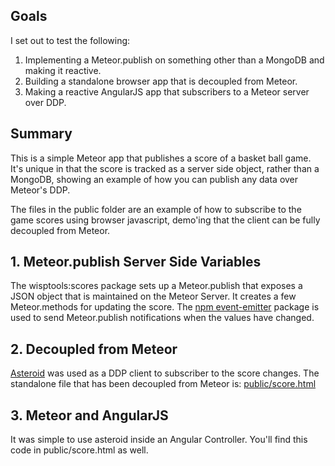 ## Goals

I set out to test the following:

1. Implementing a Meteor.publish on something other than a MongoDB and making it reactive.
2. Building a standalone browser app that is decoupled from Meteor.
3. Making a reactive AngularJS app that subscribers to a Meteor server over DDP.

## Summary

This is a simple Meteor app that publishes a score of a basket ball game.  It's unique in that the score is tracked as a server side object, rather than a MongoDB, showing an example of how you can publish any data over Meteor's DDP.  

The files in the public folder are an example of how to subscribe to the game scores using browser javascript, demo'ing that the client can be fully decoupled from Meteor. 

## 1. Meteor.publish Server Side Variables

The wisptools:scores package sets up a Meteor.publish that exposes a JSON object that is maintained on the Meteor Server.  It creates a few Meteor.methods for updating the score. The [npm event-emitter](https://www.npmjs.com/package/event-emitter) package is used to send Meteor.publish notifications when the values have changed.

## 2. Decoupled from Meteor

[Asteroid](https://github.com/mondora/asteroid) was used as a DDP client to subscriber to the score changes.  The standalone file that has been decoupled from Meteor is: [public/score.html](https://github.com/spencerlambert/meteor-bbgame/blob/master/public/score.html)

## 3. Meteor and AngularJS

It was simple to use asteroid inside an Angular Controller.  You'll find this code in public/score.html as well.

